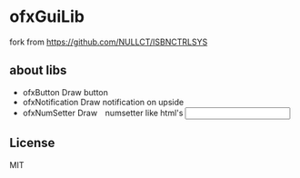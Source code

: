 # ofxGuiLib

fork from https://github.com/NULLCT/ISBNCTRLSYS

## about libs

- ofxButton  Draw button
- ofxNotification  Draw notification on upside
- ofxNumSetter  Draw　numsetter like html's <input type="number">

## License

MIT
